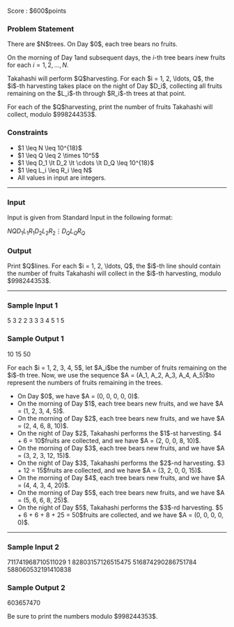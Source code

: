
<div>

<span>

<span>

<p>
Score : $600$points
</p>

<div>

<section>

### **Problem Statement**

<p>
There are $N$trees. On Day $0$, each tree bears no fruits.

On the morning of Day $1$and subsequent days, the $i$-th tree bears $i$new fruits for each $i = 1, 2, \ldots, N$.
</p>

<p>
Takahashi will perform $Q$harvesting.
For each $i = 1, 2, \ldots, Q$, the $i$-th harvesting takes place on the night of Day $D_i$, collecting all fruits remaining on the $L_i$-th through $R_i$-th trees at that point.
</p>

<p>
For each of the $Q$harvesting, print the number of fruits Takahashi will collect, modulo $998244353$.
</p>

</section>

</div>

<div>

<section>

### **Constraints**

<ul>

<li>
$1 \leq N \leq 10^{18}$
</li>

<li>
$1 \leq Q \leq 2 \times 10^5$
</li>

<li>
$1 \leq D_1 \lt D_2 \lt \cdots \lt D_Q \leq 10^{18}$
</li>

<li>
$1 \leq L_i \leq R_i \leq N$
</li>

<li>
All values in input are integers.
</li>

</ul>

</section>

</div>

---

<div>

<div>

<section>

### **Input**

<p>
Input is given from Standard Input in the following format:
</p>

<div>

$N$$Q$$D_1$$L_1$$R_1$$D_2$$L_2$$R_2$$\vdots$$D_Q$$L_Q$$R_Q$
</div>

</section>

</div>

<div>

<section>

### **Output**

<p>
Print $Q$lines.
For each $i = 1, 2, \ldots, Q$, the $i$-th line should contain the number of fruits Takahashi will collect in the $i$-th harvesting, modulo $998244353$.
</p>

</section>

</div>

</div>

---

<div>

<section>

### **Sample Input 1**

<div>

5 3
2 2 3
3 3 4
5 1 5

</div>

</section>

</div>

<div>

<section>

### **Sample Output 1**

<div>

10
15
50

</div>

<p>
For each $i = 1, 2, 3, 4, 5$, let $A_i$be the number of fruits remaining on the $i$-th tree.
Now, we use the sequence $A = (A_1, A_2, A_3, A_4, A_5)$to represent the numbers of fruits remaining in the trees.
</p>

<ul>

<li>
On Day $0$, we have $A = (0, 0, 0, 0, 0)$.
</li>

<li>
On the morning of Day $1$, each tree bears new fruits, and we have $A = (1, 2, 3, 4, 5)$.
</li>

<li>
On the morning of Day $2$, each tree bears new fruits, and we have $A = (2, 4, 6, 8, 10)$.
</li>

<li>
On the night of Day $2$, Takahashi performs the $1$-st harvesting. $4 + 6 = 10$fruits are collected, and we have $A = (2, 0, 0, 8, 10)$.
</li>

<li>
On the morning of Day $3$, each tree bears new fruits, and we have $A = (3, 2, 3, 12, 15)$.
</li>

<li>
On the night of Day $3$, Takahashi performs the $2$-nd harvesting. $3 + 12 = 15$fruits are collected, and we have $A = (3, 2, 0, 0, 15)$.
</li>

<li>
On the morning of Day $4$, each tree bears new fruits, and we have $A = (4, 4, 3, 4, 20)$.
</li>

<li>
On the morning of Day $5$, each tree bears new fruits, and we have $A = (5, 6, 6, 8, 25)$.
</li>

<li>
On the night of Day $5$, Takahashi performs the $3$-rd harvesting. $5 + 6 + 6 + 8 + 25 = 50$fruits are collected, and we have $A = (0, 0, 0, 0, 0)$.
</li>

</ul>

</section>

</div>

---

<div>

<section>

### **Sample Input 2**

<div>

711741968710511029 1
82803157126515475 516874290286751784 588060532191410838

</div>

</section>

</div>

<div>

<section>

### **Sample Output 2**

<div>

603657470

</div>

<p>
Be sure to print the numbers modulo $998244353$.
</p>

</section>

</div>

</span>

</span>

</div>
